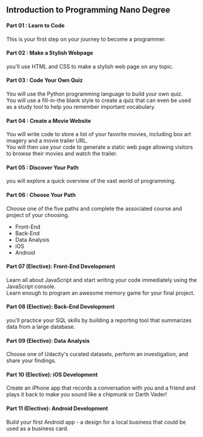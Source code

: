 ## Introduction to Programming Nano Degree

#### Part 01 : Learn to Code
This is your first step on your journey to become a programmer.

#### Part 02 : Make a Stylish Webpage
you'll use HTML and CSS to make a stylish web page on any topic.

#### Part 03 : Code Your Own Quiz
You will use the Python programming language to build your own quiz.    
You will use a fill-in-the blank style to create a quiz that can even be used as a study tool to help you remember important vocabulary.

#### Part 04 : Create a Movie Website
You will write code to store a list of your favorite movies, including box art imagery and a movie trailer URL.    
You will then use your code to generate a static web page allowing visitors to browse their movies and watch the trailer.

#### Part 05 : Discover Your Path
you will explore a quick overview of the vast world of programming.

#### Part 06 : Choose Your Path
Choose one of the five paths and complete the associated course and project of your choosing.   
- Front-End
- Back-End
- Data Analysis
- iOS
- Android

#### Part 07 (Elective): Front-End Development
Learn all about JavaScript and start writing your code immediately using the JavaScript console.    
Learn enough to program an awesome memory game for your final project.

#### Part 08 (Elective): Back-End Development
you'll practice your SQL skills by building a reporting tool that summarizes data from a large database.

#### Part 09 (Elective): Data Analysis
Choose one of Udacity's curated datasets, perform an investigation, and share your findings.

#### Part 10 (Elective): iOS Development
Create an iPhone app that records a conversation with you and a friend and plays it back to make you sound like a chipmunk or Darth Vader!

#### Part 11 (Elective): Android Development
Build your first Android app - a design for a local business that could be used as a business card.
